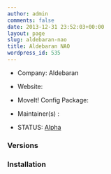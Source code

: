 ```yaml
---
author: admin
comments: false
date: 2013-12-31 23:52:03+00:00
layout: page
slug: aldebaran-nao
title: Aldebaran NAO
wordpress_id: 535
---
```



	
  * Company: Aldebaran

	
  * Website:

	
  * MoveIt! Config Package:

	
  * Maintainer(s) :

	
  * STATUS: [Alpha](/about/moveit-status#status-code-robots)




### Versions








### Installation






